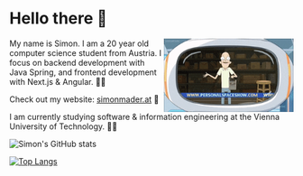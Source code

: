 <!--
blue-purple: 1a1eab,904e95
brown-green: 2C342F,7C6762,554C3D
purple-pink: 753A7A,9F676E,B6729B
purple-pink2: 6E3675,C2759D
purple-pink3: 6D3575,09080E,C1749A
-->

# Hello there 👋

<img align='right' src="personal_space.gif" width="230" />

My name is Simon. I am a 20 year old computer science student from Austria. I focus on backend development with Java Spring, and frontend development with Next.js & Angular. 🧑‍💻

Check out my website: [simonmader.at](https://simonmader.at) 👀

I am currently studying software & information engineering at the Vienna University of Technology. :student:

![Simon's GitHub stats](https://github-readme-stats.vercel.app/api?username=simonmader17&show_icons=true&bg_color=30,753A7A,9F676E,B6729B&title_color=fff&text_color=fff&icon_color=fff)

[![Top Langs](https://github-readme-stats.vercel.app/api/top-langs/?username=simonmader17&bg_color=30,753A7A,9F676E,B6729B&title_color=fff&text_color=fff&icon_color=fff)](https://github.com/anuraghazra/github-readme-stats)
